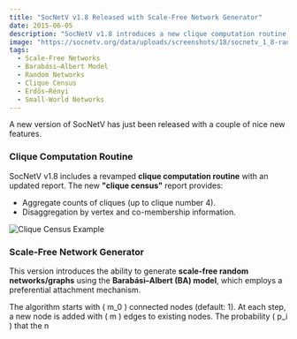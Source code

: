 ```yaml
---
title: "SocNetV v1.8 Released with Scale-Free Network Generator"
date: 2015-06-05
description: "SocNetV v1.8 introduces a new clique computation routine, scale-free network generator, and improvements in random network generation."
image: "https://socnetv.org/data/uploads/screenshots/18/socnetv_1_8-random-net-clique-census-3.jpg"
tags: 
  - Scale-Free Networks
  - Barabási–Albert Model
  - Random Networks
  - Clique Census
  - Erdős–Rényi
  - Small-World Networks
---
```


A new version of SocNetV has just been released with a couple of nice new features.

### Clique Computation Routine
SocNetV v1.8 includes a revamped **clique computation routine** with an updated report. The new **"clique census"** report provides:

- Aggregate counts of cliques (up to clique number 4).
- Disaggregation by vertex and co-membership information.

![Clique Census Example](https://socnetv.org/data/uploads/screenshots/18/socnetv_1_8-random-net-clique-census-3.jpg)

### Scale-Free Network Generator
This version introduces the ability to generate **scale-free random networks/graphs** using the **Barabási–Albert (BA) model**, which employs a preferential attachment mechanism.

The algorithm starts with \( m_0 \) connected nodes (default: 1). At each step, a new node is added with \( m \) edges to existing nodes. The probability \( p_i \) that the n
